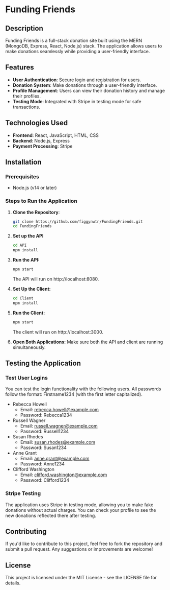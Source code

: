 # Funding Friends

## Description
Funding Friends is a full-stack donation site built using the MERN (MongoDB, Express, React, Node.js) stack. The application allows users to make donations seamlessly while providing a user-friendly interface.

## Features
- **User Authentication**: Secure login and registration for users.
- **Donation System**: Make donations through a user-friendly interface.
- **Profile Management**: Users can view their donation history and manage their profiles.
- **Testing Mode**: Integrated with Stripe in testing mode for safe transactions.

## Technologies Used
- **Frontend**: React, JavaScript, HTML, CSS
- **Backend**: Node.js, Express
- **Payment Processing**: Stripe

## Installation

### Prerequisites
- Node.js (v14 or later)

### Steps to Run the Application
1. **Clone the Repository**:
   ```bash
   git clone https://github.com/figgynwtn/FundingFriends.git
   cd FundingFriends
   ```

2. **Set up the API**
   ```bash
   cd API
   npm install
   ```

3. **Run the API:**
   ```bash
   npm start
   ```
   The API will run on http://localhost:8080.

4. **Set Up the Client:**
   ```bash
   cd Client
   npm install
   ```

5. **Run the Client:**
   ```bash
   npm start
   ```

   The client will run on http://localhost:3000.

6. **Open Both Applications:** Make sure both the API and client are running 
   simultaneously.

## Testing the Application
### Test User Logins
You can test the login functionality with the following users. All passwords follow the format: Firstname1234 (with the first letter capitalized).

- Rebecca Howell
  - Email: rebecca.howell@example.com
  - Password: Rebecca1234
- Russell Wagner
  - Email: russell.wagner@example.com
  - Password: Russell1234
- Susan Rhodes
  - Email: susan.rhodes@example.com
  - Password: Susan1234
- Anne Grant
  - Email: anne.grant@example.com
  - Password: Anne1234
- Clifford Washington
  - Email: clifford.washington@example.com
  - Password: Clifford1234

### Stripe Testing
The application uses Stripe in testing mode, allowing you to make fake donations without actual charges. You can check your profile to see the new donations reflected there after testing.

## Contributing
If you'd like to contribute to this project, feel free to fork the repository and submit a pull request. Any suggestions or improvements are welcome!

## License
This project is licensed under the MIT License - see the LICENSE file for details.
